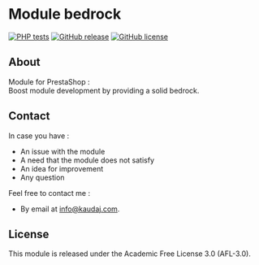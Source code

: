 <!-- <h1 align="center"><img src="/views/img/logo.png" alt="Module bedrock" width="500"></h1> -->

# Module bedrock

[![PHP tests](https://github.com/Kaudaj/kjmodulebedrock/actions/workflows/php.yml/badge.svg)](https://github.com/Kaudaj/kjmodulebedrock/actions/workflows/php.yml)
[![GitHub release](https://img.shields.io/github/release/Kaudaj/kjmodulebedrock.svg)](https://GitHub.com/Kaudaj/kjmodulebedrock/releases/)
[![GitHub license](https://img.shields.io/github/license/Kaudaj/kjmodulebedrock)](https://github.com/Kaudaj/kjmodulebedrock/LICENSE.md)

## About

Module for PrestaShop :<br>
Boost module development by providing a solid bedrock.

## Contact

In case you have :

- An issue with the module
- A need that the module does not satisfy
- An idea for improvement
- Any question

Feel free to contact me :

<!-- * Via the PrestaShop contact form :
On your [products page][1]], click on the Contact button of this module.
<img src="/views/img/contact_button.png" alt="Contact button" width="500">
Source: https://addons.prestashop.com/fr/customer-products.php -->

* By email at info@kaudaj.com.

## License

This module is released under the Academic Free License 3.0 (AFL-3.0).

<!-- [1]: https://addons.prestashop.com/fr/customer-products.php -->
